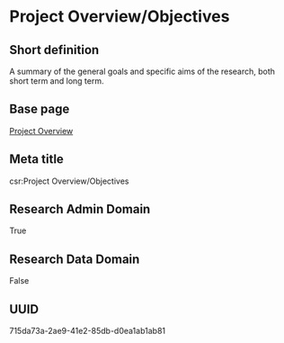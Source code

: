 # Project Overview/Objectives
## Short definition
A summary of the general goals and specific aims of the research, both short term  and long term.
## Base page
[Project Overview](../../Objects/Project%20Overview.md)
## Meta title
csr:Project Overview/Objectives
## Research Admin Domain
True
## Research Data Domain
False
## UUID
715da73a-2ae9-41e2-85db-d0ea1ab1ab81
